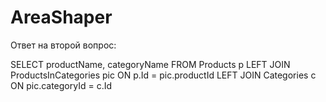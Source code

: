 # AreaShaper

Ответ на второй вопрос:

SELECT productName, categoryName
FROM Products p
LEFT JOIN ProductsInCategories pic ON p.Id = pic.productId
LEFT JOIN Categories c ON pic.categoryId = c.Id